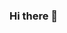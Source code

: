### Hi there 👋

<!--
- 🔭 I’m currently Pursuing Bachelor's of Computer Applications(Final year)
- 🌱 I’m currently learning Web Development
- 👯 I’m looking to collaborate on Web devlopment Projects
- 🤔 I’m looking for help with 
- 💬 Ask me about ...
- 📫 How to reach me: ...
- 😄 Pronouns: ...
- ⚡ Fun fact: ...
-->
